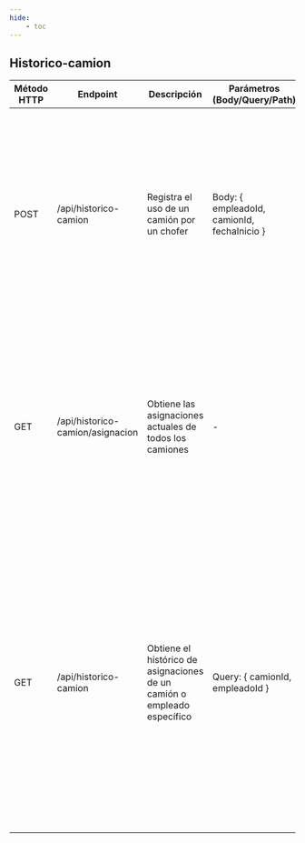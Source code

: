 ```yaml
---
hide:
    - toc
---
```


## Historico-camion

| Método HTTP | Endpoint                         | Descripción                                                             | Parámetros (Body/Query/Path)                | Respuesta Exitosa                                                                                            | Respuesta de Error                                                                                                                                                                                                                                                                                                           | Token de Login |
| ----------- | -------------------------------- | ----------------------------------------------------------------------- | ------------------------------------------- | ------------------------------------------------------------------------------------------------------------ | ---------------------------------------------------------------------------------------------------------------------------------------------------------------------------------------------------------------------------------------------------------------------------------------------------------------------------- | -------------- |
| POST        | /api/historico-camion            | Registra el uso de un camión por un chofer                              | Body: { empleadoId, camionId, fechaInicio } | 201 Created: `{ id, empleadoId, camionId, fechaInicio, fechaFin }`                                           | 500 Internal Server Error: `{ error: 'Error al crear el historico-camion', detalle: <mensaje> }` <br>o <br>`500 Internal Server Error`: `{ error: 'Error al crear el historico-camion', detalle: <mensaje>, stack: <stack> }`                                                                                                | Requerido      |
| GET         | /api/historico-camion/asignacion | Obtiene las asignaciones actuales de todos los camiones                 | \-                                          | 200 OK: `[{ id, empleadoId, camionId, fechaInicio, fechaFin, empleado: { nombre }, camion: { matricula } }]` | 500 Internal Server Error: `{ error: 'Error al obtener el historico-camion', detalle: <mensaje> }` <br>o <br>`500 Internal Server Error`: `{ error: 'Error al obtener el historico-camion', detalle: <mensaje>, stack: <stack> }`                                                                                            | Requerido      |
| GET         | /api/historico-camion            | Obtiene el histórico de asignaciones de un camión o empleado específico | Query: { camionId, empleadoId }             | 200 OK: `[{ id, empleadoId, camionId, fechaInicio, fechaFin, empleado: { nombre }, camion: { matricula } }]` | 400 Bad Request: `{ error: 'Debes proporcionar un id de camion o un id de empleado' }` <br>500 Internal Server Error: `{ error: 'Error al obtener el historico-camion', detalle: <mensaje> }` <br>o <br>`500 Internal Server Error`: `{ error: 'Error al obtener el historico-camion', detalle: <mensaje>, stack: <stack> }` | Requerido      |

